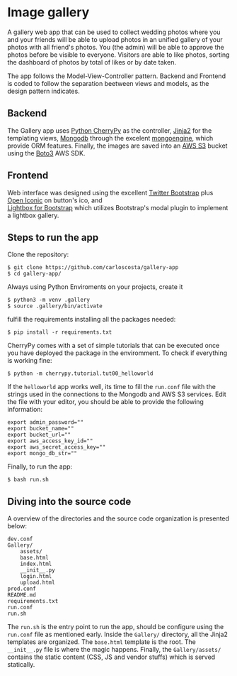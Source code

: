 
# Image gallery

A gallery web app that can be used to collect wedding photos where you and your
friends will be able to upload photos in an unified gallery of your photos with 
all friend's photos. You (the admin) will be able to approve the photos before
be visible to everyone. Visitors are able to like photos, sorting the dashboard
of photos by total of likes or by date taken.

The app follows the Model-View-Controller pattern. Backend and Frontend is
coded to follow the separation beetween views and models, as the design pattern
indicates.

## Backend

The Gallery app uses [Python CherryPy](https://cherrypy.org/) as the controller,
[Jinja2](https://palletsprojects.com/p/jinja/) for the templating views, 
[Mongodb](https://cloud.mongodb.com/v2/) through the excelent 
[mongoengine](http://mongoengine.org/), which provide ORM features. Finally, the
images are saved into an [AWS S3](https://aws.amazon.com/s3/) bucket using 
the [Boto3](https://aws.amazon.com/sdk-for-python/) AWS SDK.

## Frontend
 
Web interface was designed using the excellent [Twitter Bootstrap](https://getbootstrap.com/) 
plus [Open Iconic](https://useiconic.com/open/) on button's ico, and  
[Lightbox for Bootstrap](http://ashleydw.github.io/lightbox/) which utilizes Bootstrap's modal 
plugin to implement a lightbox gallery. 

## Steps to run the app

Clone the repository:

    $ git clone https://github.com/carloscosta/gallery-app
    $ cd gallery-app/

Always using Python Enviroments on your projects, create it

    $ python3 -m venv .gallery
    $ source .gallery/bin/activate

fulfill the requirements installing all the packages needed:

    $ pip install -r requirements.txt
 
CherryPy comes with a set of simple tutorials that can be executed once you 
have deployed the package in the enviromment. To check if everything is working fine:

    $ python -m cherrypy.tutorial.tut00_helloworld

If the `helloworld` app works well, its time to fill the `run.conf` file with the strings used
in the connections to the Mongodb and AWS S3 services. Edit the file with your editor, you should 
be able to provide the following information:

    export admin_password=""
    export bucket_name=""
    export bucket_url=""
    export aws_access_key_id=""
    export aws_secret_access_key=""
    export mongo_db_str=""

Finally, to run the app:

    $ bash run.sh

## Diving into the source code

A overview of the directories and the source code organization is presented
below:

    dev.conf
    Gallery/
        assets/
        base.html
        index.html
        __init__.py
        login.html
        upload.html
    prod.conf
    README.md
    requirements.txt
    run.conf
    run.sh

The `run.sh` is the entry point to run the app, should be configure using the
`run.conf` file as mentioned early. Inside the `Gallery/` directory, all the
Jinja2 templates are organized. The `base.html` template is the root. The
`__init__.py` file is where the magic happens. Finally, the `Gallery/assets/`
contains the static content (CSS, JS and vendor stuffs) which is served
statically.

